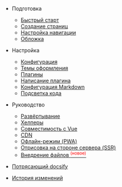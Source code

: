 - Подготовка

  - [Быстрый старт](ru-ru/quickstart.md)
  - [Создание страниц](ru-ru/more-pages.md)
  - [Настройка навигации](ru-ru/custom-navbar.md)
  - [Обложка](ru-ru/cover.md)

- Настройка

  - [Конфигурация](ru-ru/configuration.md)
  - [Темы оформления](ru-ru/themes.md)
  - [Плагины](ru-ru/plugins.md)
  - [Написание плагина](ru-ru/write-a-plugin.md)
  - [Конфигурация Markdown](ru-ru/markdown.md)
  - [Подсветка кода](ru-ru/language-highlight.md)

- Руководство

  - [Развёртывание](ru-ru/deploy.md)
  - [Хелперы](ru-ru/helpers.md)
  - [Совместимость с Vue](ru-ru/vue.md)
  - [CDN](ru-ru/cdn.md)
  - [Офлайн-режим (PWA)](ru-ru/pwa.md)
  - [Отрисовка на стороне сервера (SSR)](ru-ru/ssr.md)
  - [Внедрение файлов <sup style="color:red">(новое)<sup>](ru-ru/embed-files.md)

- [Потрясающий docsify](ru-ru/awesome.md)
- [История изменений](ru-ru/changelog.md)

